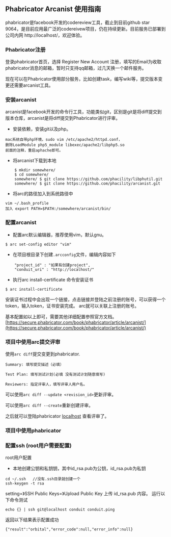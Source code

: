 ## Phabricator Arcanist 使用指南
phabricator是facebook开发的codereview工具，截止到目前github star 9064，是目前应用最广泛的codereivew项目，仍在持续更新。目前服务已部署到公司内网 http://localhost/，欢迎体验。

### Phabricator注册
 登录phabricator首页，选择 Register New Account 注册，填写的Email为收取phabricator消息的邮箱，暂时只支持qq邮箱，过几天换一个邮件服务。
 
现在可以在Phabricator使用部分服务，比如创建task，编写wiki等，提交版本变更还需要arcanist工具。

### 安装arcanist
arcanist是facebook开发的命令行工具，功能类似git，区别是git是将diff提交到版本仓库，arcanist是将diff提交到Phabricator进行评审。

* 安装依赖，安装git以及php。

```
mac系统自带php环境，sudo vim /etc/apache2/httpd.conf，
删除LoadModule php5_module libexec/apache2/libphp5.so
前面的注释，重启aphache即可。
```

* 将arcanist下载到本地

```
    $ mkdir somewhere/
    $ cd somewhere/ 
    somewhere/ $ git clone https://github.com/phacility/libphutil.git
    somewhere/ $ git clone https://github.com/phacility/arcanist.git
```

* 将arc的路径加入到系统路径中

```
vim ~/.bash_profile
加入 export PATH=$PATH:/somewhere/arcanist/bin/
```

### 配置arcanist

* 配置arc默认编辑器，推荐使用vim，默认gnu。

```
$ arc set-config editor "vim"
```
* 在项目根目录下创建`.arcconfig`文件，编辑内容如下

```
	"project_id" : "如果有创建project",
	"conduit_uri" : "http://localhost/"
```
* 执行arc install-certificate 命令安装证书

```
$ arc install-certificate

```
安装证书过程中会出现一个链接，点击链接并登陆之前注册的账号，可以获得一个token，输入token，证书安装完成。
arc就可以关联上注册的账号。

基本配置如以上即可，需要其他详细配置参照官方文档。
[https://secure.phabricator.com/book/phabricator/article/arcanist/](https://secure.phabricator.com/book/phabricator/article/arcanist/)

### 项目中使用arc提交评审
使用`arc diff`提交变更到phabricator.

```
Summary: 填写提交描述（必填）

Test Plan: 填写测试计划(必填 没有测试计划随意填写)

Reviewers: 指定评审人，填写评审人用户名。

```

可以使用`arc diff --update <revision_id>`更新评审。


可以使用`arc diff --create`重新创建评审。

之后就可以登陆phabricator [localhost](localhost) 查看评审了。

### 项目中使用phabricator

### 配置ssh (root用户需要配置)

root用户配置

* 本地创建公钥和私钥钥，其中id_rsa.pub为公钥，id_rsa.pub为私钥

```
cd ~/.ssh   //没有.ssh目录就创建一个
ssh-keygen -t rsa
```

setting=》SSH Public Keys=》Upload Public Key 上传 id_rsa.pub 内容。
运行以下命令测试

`echo {} | ssh git@localhost conduit conduit.ping`

返回以下结果表示配置成功

`{"result":"orbital","error_code":null,"error_info":null}`








